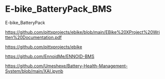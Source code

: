 # E-bike_BatteryPack_BMS
E-bike_BatteryPack

https://github.com/pittxprojects/ebike/blob/main/EBike%20XProject%20Written%20Documentation.pdf

https://github.com/pittxprojects/ebike

https://github.com/EnnoidMe/ENNOID-BMS

https://github.com/Umeshexe/Battery-Health-Management-System/blob/main/XAI.ipynb
